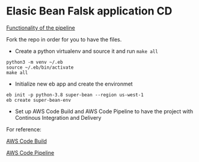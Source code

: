 # Elasic Bean Falsk application CD

[Functionality of the pipeline](https://youtu.be/8d8PAsDssdA)

Fork the repo in order for you to have the files.

* Create a python virtualenv and source it and run `make all`
```
python3 -m venv ~/.eb
source ~/.eb/bin/activate
make all
```

* Initialize new eb app and create the environmet
```
eb init -p python-3.8 super-bean --region us-west-1
eb create super-bean-env
```

* Set up AWS Code Build and AWS Code Pipeline to have the project with Continous Integration and Delivery


For reference:

[AWS Code Build](https://docs.aws.amazon.com/codebuild/latest/userguide/getting-started.html)

[AWS Code Pipeline](https://docs.aws.amazon.com/codepipeline/latest/userguide/getting-started-codepipeline.html)
